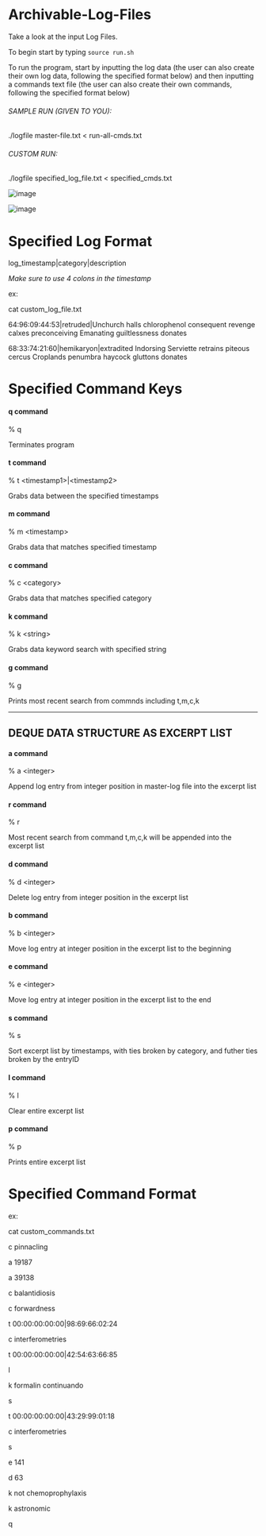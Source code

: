 # Archivable-Log-Files

Take a look at the input Log Files.

To begin start by typing `source run.sh`

To run the program, start by inputting the log data (the user can also create their own log data, following the specified format below) and then inputting a commands text file (the user can also create their own commands, following the specified format below)

###### SAMPLE RUN (GIVEN TO YOU):

./logfile master-file.txt < run-all-cmds.txt

###### CUSTOM RUN:

./logfile specified_log_file.txt < specified_cmds.txt 



![image](https://user-images.githubusercontent.com/97473935/168443049-516adc55-10d4-420b-b66c-f816573a1a58.png)


![image](https://user-images.githubusercontent.com/97473935/168443054-87d696af-edcd-4562-9a8b-eb34637cdc09.png)



# Specified Log Format
log_timestamp|category|description


*Make sure to use 4 colons in the timestamp*


ex: 


cat custom_log_file.txt


64:96:09:44:53|retruded|Unchurch halls chlorophenol consequent revenge calxes preconceiving Emanating guiltlessness donates 

68:33:74:21:60|hemikaryon|extradited Indorsing Serviette retrains piteous cercus Croplands penumbra haycock gluttons donates 





# Specified Command Keys

#### q command
% q

Terminates program

#### t command
% t \<timestamp1\>|\<timestamp2\>

 Grabs data between the specified timestamps


#### m command
% m \<timestamp\>

 Grabs data that matches specified timestamp
 
  
#### c command
% c \<category\>

Grabs data  that matches specified category
 
   
#### k command
% k \<string\>

Grabs data keyword search with  specified string
 
  
#### g command
% g

Prints most recent search from commnds including t,m,c,k
  
  
--------------------------------------
 DEQUE DATA STRUCTURE AS EXCERPT LIST
 ------------------------------------

 
#### a command
% a \<integer\>

Append log entry from integer position in master-log file into the excerpt list
 
  
#### r command
% r

Most recent search from command t,m,c,k will be appended into the excerpt list
 
  
#### d command
% d \<integer\>

 Delete log entry from integer position in the excerpt list
 
  
#### b command
% b \<integer\>

Move log entry at integer position in the excerpt list to the beginning
  
  
#### e command
% e \<integer\>

Move log entry at integer position in the excerpt list to the end
 
  
#### s command
% s

 Sort excerpt list by timestamps, with ties broken by category, and futher ties broken by the entryID
  
  
#### l command
% l

 Clear entire excerpt list
 
 
#### p command
% p

Prints entire excerpt list
 


# Specified Command Format
ex:


cat custom_commands.txt
 
 
c pinnacling

a 19187

a 39138

c balantidiosis

c forwardness

t 00:00:00:00:00|98:69:66:02:24

c interferometries

t 00:00:00:00:00|42:54:63:66:85

l

k formalin continuando

s

t 00:00:00:00:00|43:29:99:01:18

c interferometries

s

e 141

d 63  

k not chemoprophylaxis 

k astronomic

q
 
   
